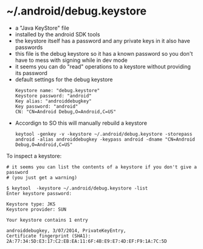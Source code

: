 # ~/.android/debug.keystore

- a "Java KeyStore" file
- installed by the android SDK tools
- the keystore itself has a password and any private keys in it also have
  passwords
- this file is the debug keystore so it has a known password so you don't have
  to mess with signing while in dev mode
- it seems you can do "read" operations to a keystore without providing its
  password
- default settings for the debug keystore
    ```
    Keystore name: "debug.keystore"
    Keystore password: "android"
    Key alias: "androiddebugkey"
    Key password: "android"
    CN: "CN=Android Debug,O=Android,C=US"
    ```
- Accordign to SO this will manually rebuild a keystore
    ```
    keytool -genkey -v -keystore ~/.android/debug.keystore -storepass android -alias androiddebugkey -keypass android -dname "CN=Android Debug,O=Android,C=US"
    ```

To inspect a keystore:

```
# it seems you can list the contents of a keystore if you don't give a password
# (you just get a warning)

$ keytool  -keystore ~/.android/debug.keystore -list
Enter keystore password:

Keystore type: JKS
Keystore provider: SUN

Your keystore contains 1 entry

androiddebugkey, 3/07/2014, PrivateKeyEntry,
Certificate fingerprint (SHA1): 2A:77:34:5D:E3:17:C2:EB:EA:11:6F:4B:E9:E7:4D:EF:F9:1A:7C:5D
```
